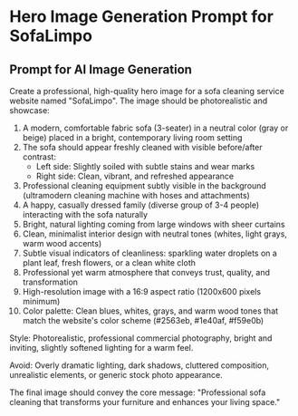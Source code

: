 # Hero Image Generation Prompt for SofaLimpo

## Prompt for AI Image Generation

Create a professional, high-quality hero image for a sofa cleaning service website named "SofaLimpo". The image should be photorealistic and showcase:

1. A modern, comfortable fabric sofa (3-seater) in a neutral color (gray or beige) placed in a bright, contemporary living room setting
2. The sofa should appear freshly cleaned with visible before/after contrast:
   - Left side: Slightly soiled with subtle stains and wear marks
   - Right side: Clean, vibrant, and refreshed appearance
3. Professional cleaning equipment subtly visible in the background (ultramodern cleaning machine with hoses and attachments)
4. A happy, casually dressed family (diverse group of 3-4 people) interacting with the sofa naturally
5. Bright, natural lighting coming from large windows with sheer curtains
6. Clean, minimalist interior design with neutral tones (whites, light grays, warm wood accents)
7. Subtle visual indicators of cleanliness: sparkling water droplets on a plant leaf, fresh flowers, or a clean white cloth
8. Professional yet warm atmosphere that conveys trust, quality, and transformation
9. High-resolution image with a 16:9 aspect ratio (1200x600 pixels minimum)
10. Color palette: Clean blues, whites, grays, and warm wood tones that match the website's color scheme (#2563eb, #1e40af, #f59e0b)

Style: Photorealistic, professional commercial photography, bright and inviting, slightly softened lighting for a warm feel.

Avoid: Overly dramatic lighting, dark shadows, cluttered composition, unrealistic elements, or generic stock photo appearance.

The final image should convey the core message: "Professional sofa cleaning that transforms your furniture and enhances your living space."